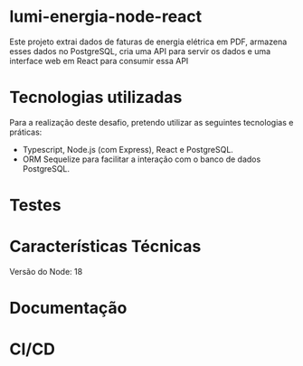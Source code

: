 # lumi-energia-node-react
Este projeto extrai dados de faturas de energia elétrica em PDF, armazena esses dados no PostgreSQL, cria uma API para servir os dados e uma interface web em React para consumir essa API 

# Tecnologias utilizadas

Para a realização deste desafio, pretendo utilizar as seguintes tecnologias e práticas:

- Typescript, Node.js (com Express), React e PostgreSQL.
- ORM Sequelize para facilitar a interação com o banco de dados PostgreSQL.

# Testes

# Características Técnicas

Versão do Node: 18

# Documentação

# CI/CD



